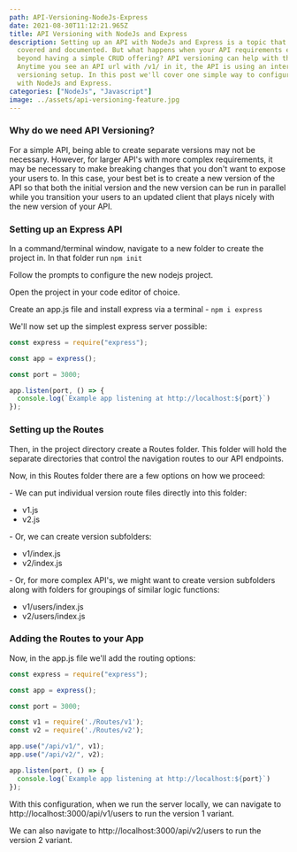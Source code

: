 ```yaml
---
path: API-Versioning-NodeJs-Express
date: 2021-08-30T11:12:21.965Z
title: API Versioning with NodeJs and Express
description: Setting up an API with NodeJs and Express is a topic that is well
  covered and documented. But what happens when your API requirements expand
  beyond having a simple CRUD offering? API versioning can help with this.
  Anytime you see an API url with /v1/ in it, the API is using an internal
  versioning setup. In this post we'll cover one simple way to configure this
  with NodeJs and Express.
categories: ["NodeJs", "Javascript"]
image: ../assets/api-versioning-feature.jpg
---
```

### Why do we need API Versioning?

For a simple API, being able to create separate versions may not be necessary. However, for larger API's with more complex requirements, it may be necessary to make breaking changes that you don't want to expose your users to. In this case, your best bet is to create a new version of the API so that both the initial version and the new version can be run in parallel while you transition your users to an updated client that plays nicely with the new version of your API.

### Setting up an Express API

In a command/terminal window, navigate to a new folder to create the project in. In that folder run `npm init`

Follow the prompts to configure the new nodejs project.

Open the project in your code editor of choice.

Create an app.js file and install express via a terminal - `npm i express`

We'll now set up the simplest express server possible:

```javascript
const express = require("express");

const app = express();

const port = 3000;

app.listen(port, () => {
  console.log(`Example app listening at http://localhost:${port}`)
});
```

### Setting up the Routes

Then, in the project directory create a Routes folder. This folder will hold the separate directories that control the navigation routes to our API endpoints.

Now, in this Routes folder there are a few options on how we proceed:

\- We can put individual version route files directly into this folder:

* v1.js
* v2.js 

\- Or, we can create version subfolders:

* v1/index.js
* v2/index.js

\- Or, for more complex API's, we might want to create version subfolders along with folders for groupings of similar logic functions:

* v1/users/index.js
* v2/users/index.js

### Adding the Routes to your App

Now, in the app.js file we'll add the routing options:

```javascript
const express = require("express");

const app = express();

const port = 3000;

const v1 = require('./Routes/v1');
const v2 = require('./Routes/v2');

app.use("/api/v1/", v1);
app.use("/api/v2/", v2);

app.listen(port, () => {
  console.log(`Example app listening at http://localhost:${port}`)
});
```

 With this configuration, when we run the server locally, we can navigate to http://localhost:3000/api/v1/users to run the version 1 variant.

We can also navigate to http://localhost:3000/api/v2/users to run the version 2 variant.